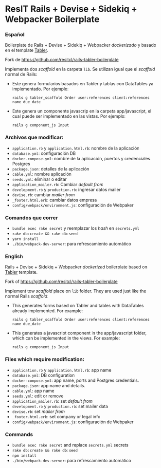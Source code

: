# ResIT Rails + Devise + Sidekiq + Webpacker Boilerplate

### Español
Boilerplate de Rails + Devise + Sidekiq + Webpacker _dockerizado_ y basado en el template [Tabler](https://tabler.github.io/tabler/).

Fork de https://github.com/resitcl/rails-tabler-boilerplate

Implementa dos _scaffold_ en la carpeta `lib`. Se utilizan igual que el _scaffold_ normal de Rails:

* Este genera formularios basados en Tabler y tablas con DataTables ya implementado. Por ejemplo:

    ```
    rails g tabler_scaffold Order user:references client:references name due_date
    ```
* Este genera un componente javascrip en la carpeta app/javascript, el cual puede ser implementado en las vistas. Por ejemplo:
    
    ```
    rails g component_js Input
    ```

### Archivos que modificar:
- `application.rb` y `application.html.rb`: nombre de la aplicación
- `database.yml`: configuración DB
- `docker-compose.yml`: nombre de la aplicación, puertos y credenciales Postgres
- `package.json`: detalles de la aplicación
- `cable.yml`: nombre aplicación
- `seeds.yml`: eliminar o editar
- `application_mailer.rb`: Cambiar _default from_ 
- `development.rb` y `production.rb`: ingresar datos mailer
- `devise.rb`: cambiar _mailer from_
- `_footer.html.erb`: cambiar datos empresa
- `config/webpack/environment.js`: configuración de Webpaker

### Comandos que correr
- `bundle exec rake secret` y reemplazar los _hash_ en `secrets.yml`
- `rake db:create && rake db:seed`
- `yarn install`
- `./bin/webpack-dev-server`: para refrescamiento automático

### English
Rails + Devise + Sidekiq + Webpacker _dockerized_ boilerplate based on [Tabler](https://tabler.github.io/tabler/) template.

Fork of https://github.com/resitcl/rails-tabler-boilerplate

Implement tow _scaffold_ place on `lib` folder. They are used just like the normal Rails _scaffold_:

* This generates forms based on Tabler and tables with DataTables already implemented. For example:

    ```
    rails g tabler_scaffold Order user:references client:references name due_date
    ```
* This generates a javascript component in the app/javascript folder, which can be implemented in the views. For example:
    
    ```
    rails g component_js Input

### Files which require modification:
- `application.rb` y `application.html.rb`: app name
- `database.yml`: DB configuration
- `docker-compose.yml`: app name, ports and Postgres credentials.
- `package.json`: app name and details.
- `cable.yml`: app name
- `seeds.yml`: edit or remove
- `application_mailer.rb`: set _default from_ 
- `development.rb` y `production.rb`: set mailer data
- `devise.rb`: set _mailer from_
- `_footer.html.erb`: set company or legal info
- `config/webpack/environment.js`: configuración de Webpaker

### Commands
- `bundle exec rake secret` and replace `secrets.yml` secrets
- `rake db:create && rake db:seed`
- `npm install`
- `./bin/webpack-dev-server`: para refrescamiento automático
